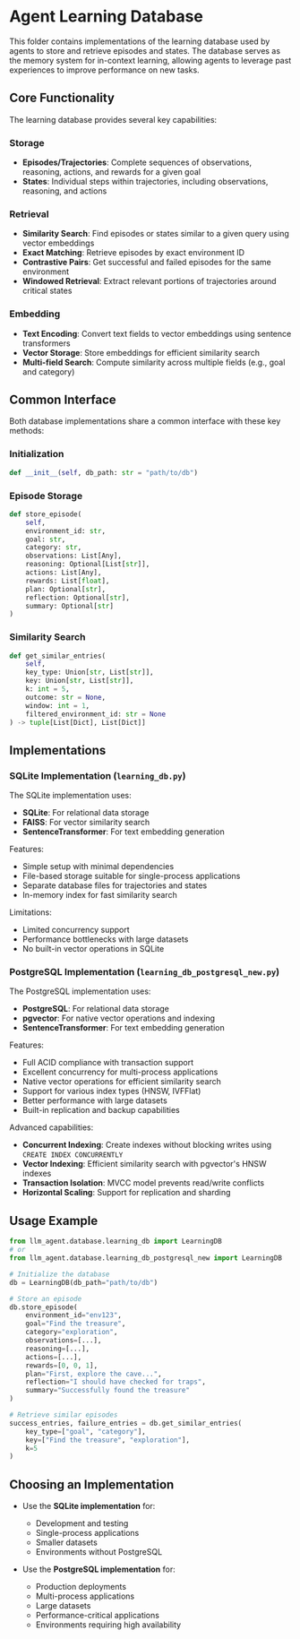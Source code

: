 # Agent Learning Database

This folder contains implementations of the learning database used by agents to store and retrieve episodes and states. The database serves as the memory system for in-context learning, allowing agents to leverage past experiences to improve performance on new tasks.

## Core Functionality

The learning database provides several key capabilities:

### Storage

- **Episodes/Trajectories**: Complete sequences of observations, reasoning, actions, and rewards for a given goal
- **States**: Individual steps within trajectories, including observations, reasoning, and actions

### Retrieval

- **Similarity Search**: Find episodes or states similar to a given query using vector embeddings
- **Exact Matching**: Retrieve episodes by exact environment ID
- **Contrastive Pairs**: Get successful and failed episodes for the same environment
- **Windowed Retrieval**: Extract relevant portions of trajectories around critical states

### Embedding

- **Text Encoding**: Convert text fields to vector embeddings using sentence transformers
- **Vector Storage**: Store embeddings for efficient similarity search
- **Multi-field Search**: Compute similarity across multiple fields (e.g., goal and category)

## Common Interface

Both database implementations share a common interface with these key methods:

### Initialization
```python
def __init__(self, db_path: str = "path/to/db")
```

### Episode Storage
```python
def store_episode(
    self,
    environment_id: str,
    goal: str,
    category: str,
    observations: List[Any],
    reasoning: Optional[List[str]],
    actions: List[Any],
    rewards: List[float],
    plan: Optional[str],
    reflection: Optional[str],
    summary: Optional[str]
)
```

### Similarity Search
```python
def get_similar_entries(
    self,
    key_type: Union[str, List[str]],
    key: Union[str, List[str]],
    k: int = 5,
    outcome: str = None,
    window: int = 1,
    filtered_environment_id: str = None
) -> tuple[List[Dict], List[Dict]]
```

## Implementations

### SQLite Implementation (`learning_db.py`)

The SQLite implementation uses:
- **SQLite**: For relational data storage
- **FAISS**: For vector similarity search
- **SentenceTransformer**: For text embedding generation

Features:
- Simple setup with minimal dependencies
- File-based storage suitable for single-process applications
- Separate database files for trajectories and states
- In-memory index for fast similarity search

Limitations:
- Limited concurrency support
- Performance bottlenecks with large datasets
- No built-in vector operations in SQLite

### PostgreSQL Implementation (`learning_db_postgresql_new.py`)

The PostgreSQL implementation uses:
- **PostgreSQL**: For relational data storage
- **pgvector**: For native vector operations and indexing
- **SentenceTransformer**: For text embedding generation

Features:
- Full ACID compliance with transaction support
- Excellent concurrency for multi-process applications
- Native vector operations for efficient similarity search
- Support for various index types (HNSW, IVFFlat)
- Better performance with large datasets
- Built-in replication and backup capabilities

Advanced capabilities:
- **Concurrent Indexing**: Create indexes without blocking writes using `CREATE INDEX CONCURRENTLY`
- **Vector Indexing**: Efficient similarity search with pgvector's HNSW indexes
- **Transaction Isolation**: MVCC model prevents read/write conflicts
- **Horizontal Scaling**: Support for replication and sharding

## Usage Example

```python
from llm_agent.database.learning_db import LearningDB
# or
from llm_agent.database.learning_db_postgresql_new import LearningDB

# Initialize the database
db = LearningDB(db_path="path/to/db")

# Store an episode
db.store_episode(
    environment_id="env123",
    goal="Find the treasure",
    category="exploration",
    observations=[...],
    reasoning=[...],
    actions=[...],
    rewards=[0, 0, 1],
    plan="First, explore the cave...",
    reflection="I should have checked for traps",
    summary="Successfully found the treasure"
)

# Retrieve similar episodes
success_entries, failure_entries = db.get_similar_entries(
    key_type=["goal", "category"],
    key=["Find the treasure", "exploration"],
    k=5
)
```

## Choosing an Implementation

- Use the **SQLite implementation** for:
  - Development and testing
  - Single-process applications
  - Smaller datasets
  - Environments without PostgreSQL

- Use the **PostgreSQL implementation** for:
  - Production deployments
  - Multi-process applications
  - Large datasets
  - Performance-critical applications
  - Environments requiring high availability
